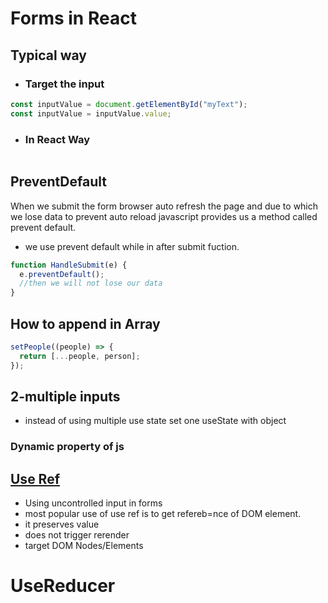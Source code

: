 # Forms in React

## Typical way

- ### Target the input

```js
const inputValue = document.getElementById("myText");
const inputValue = inputValue.value;
```

- ### In React Way

```

```

## PreventDefault

When we submit the form browser auto refresh the page and due to which we lose data to prevent auto reload javascript provides us a method called prevent default.

- we use prevent default while in after submit fuction.

```javascript
function HandleSubmit(e) {
  e.preventDefault();
  //then we will not lose our data
}
```

## How to append in Array

```javascript
setPeople((people) => {
  return [...people, person];
});
```

## 2-multiple inputs

- instead of using multiple use state set one useState with object

### Dynamic property of js

## [Use Ref](https://dmitripavlutin.com/react-useref-guide/)

- Using uncontrolled input in forms
- most popular use of use ref is to get refereb=nce of DOM element.
- it preserves value
- does not trigger rerender
- target DOM Nodes/Elements

# UseReducer
